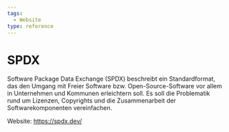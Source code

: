 ```yaml
---
tags:
  - Website
type: reference
---
```

# SPDX

Software Package Data Exchange (SPDX) beschreibt ein Standardformat, das den Umgang mit Freier Software bzw. Open-Source-Software vor allem in Unternehmen und Kommunen erleichtern soll. Es soll die Problematik rund um Lizenzen, Copyrights und die Zusammenarbeit der Softwarekomponenten vereinfachen.

Website: <https://spdx.dev/>